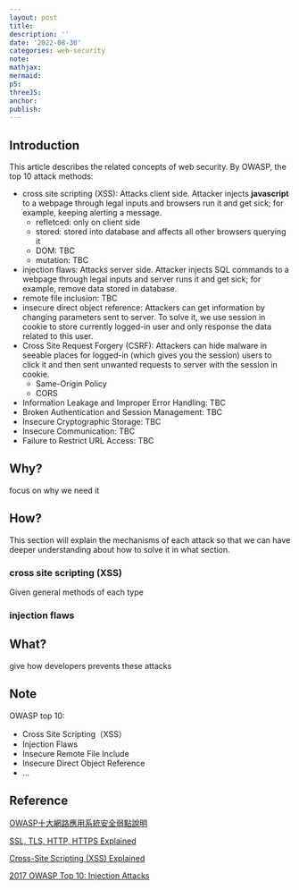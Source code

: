 ```yaml
---
layout: post
title:
description: ''
date: '2022-08-30'
categories: web-security
note:
mathjax:
mermaid:
p5:
threeJS:
anchor:
publish:
---
```


## Introduction

This article describes the related concepts of web security. By OWASP, the top 10 attack methods:

* cross site scripting (XSS): Attacks client side. Attacker injects **javascript** to a webpage through legal inputs and browsers run it and get sick; for example, keeping alerting a message.
  * refletced: only on client side
  * stored: stored into database and affects all other browsers querying it
  * DOM: TBC
  * mutation: TBC
* injection flaws: Attacks server side. Attacker injects SQL commands to a webpage through legal inputs and server runs it and get sick; for example, remove data stored in database.
* remote file inclusion: TBC
* insecure direct object reference: Attackers can get information by changing parameters sent to server. To solve it, we use session in cookie to store currently logged-in user and only response the data related to this user.
* Cross Site Request Forgery (CSRF): Attackers can hide malware in seeable places for logged-in (which gives you the session) users to click it and then sent unwanted requests to server with the session in cookie.
  * Same-Origin Policy
  * CORS
* Information Leakage and Improper Error Handling: TBC
* Broken Authentication and Session Management: TBC
* Insecure Cryptographic Storage: TBC
* Insecure Communication: TBC
* Failure to Restrict URL Access: TBC

## Why?

focus on why we need it

## How?

This section will explain the mechanisms of each attack so that we can have deeper understanding about how to solve it in what section.

### cross site scripting (XSS)

Given general methods of each type

### injection flaws

## What?

give how developers prevents these attacks

## Note

OWASP top 10:

* Cross Site Scripting（XSS）
* Injection Flaws
* Insecure Remote File Include
* Insecure Direct Object Reference
* ...

## Reference

[OWASP十大網路應用系統安全弱點說明](https://www.gss.com.tw/eis/59-eis48/290-owasp-top10)

[SSL, TLS, HTTP, HTTPS Explained](https://www.youtube.com/watch?v=hExRDVZHhig)

[Cross-Site Scripting (XSS) Explained](https://www.youtube.com/watch?v=EoaDgUgS6QA)

[2017 OWASP Top 10: Injection Attacks](https://www.youtube.com/watch?v=rWHvp7rUka8)

